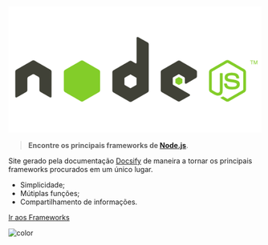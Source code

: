<!-- _coverpage.md -->

![Logo](_media/logoNode.png)

> <strong>Encontre os principais frameworks de [Node.js](https://nodejs.org)</strong>.

Site gerado pela documentação [Docsify](https://docsify.js.org/#/) de maneira a tornar os principais frameworks procurados em um único lugar.

- Simplicidade;
- Mútiplas funções;
- Compartilhamento de informações.

[Ir aos Frameworks](framework.md)


<!-- background color -->

![color](whitesmoke)